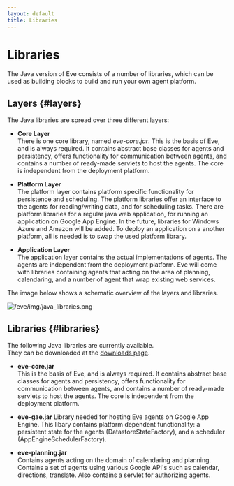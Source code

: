 ```yaml
---
layout: default
title: Libraries
---
```



# Libraries


The Java version of Eve consists of a number of libraries, which can be used
as building blocks to build and run your own agent platform. 

## Layers {#layers}

The Java libraries are spread over three different layers:

- **Core Layer**  
  There is one core library, named *eve-core.jar*. This is the basis of Eve, 
  and is always required.
  It contains abstract base classes for agents and persistency, 
  offers functionality for communication between agents, 
  and contains a number of ready-made servlets to host the agents. 
  The core is independent from the deployment platform.

- **Platform Layer**  
  The platform layer contains platform specific functionality for persistence
  and scheduling. The platform libraries offer an interface to the agents for 
  reading/writing data, and for scheduling tasks. 
  There are platform libraries for a regular java web application, for running
  an application on Google App Engine. In the future, libraries for 
  Windows Azure and Amazon will be added.
  To deploy an application on a another platform, all is needed is to swap 
  the used platform library.

- **Application Layer**  
  The application layer contains the actual implementations of agents.
  The agents are independent from the deployment platform.
  Eve will come with libraries containing agents that acting on the area of planning, 
  calendaring, and a number of agent that wrap existing web services. 
  

The image below shows a schematic overview of the layers and libraries. 

![/eve/img/java_libraries.png](/eve/img/java_libraries.png)

## Libraries {#libraries}

The following Java libraries are currently available.  
They can be downloaded at the
[downloads page](downloads.html).

- **eve-core.jar**  
  This is the basis of Eve, and is always required.
  It contains abstract base classes for agents and persistency, 
  offers functionality for communication between agents, 
  and contains a number of ready-made servlets to host the agents. 
  The core is independent from the deployment platform.

- **eve-gae.jar**
  Library needed for hosting Eve agents on Google App Engine.
  This libary contains platform dependent functionality:
   a persistent state for the agents (DatastoreStateFactory),
  and a scheduler (AppEngineSchedulerFactory).

- **eve-planning.jar**  
  Contains agents acting on the domain of calendaring and planning.
  Contains a set of agents using various Google API's such as calendar,
  directions, translate. Also contains a servlet for authorizing agents.
